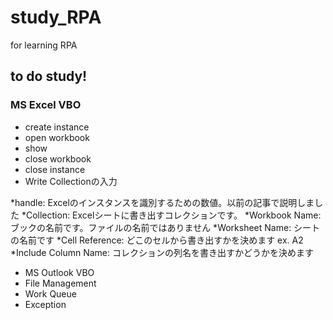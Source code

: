 # study_RPA
for learning RPA
## to do study!
### MS Excel VBO
 - create instance
 - open workbook  
 - show
 - close workbook
 - close instance
 - Write Collectionの入力
 
*handle: Excelのインスタンスを識別するための数値。以前の記事で説明しました
*Collection: Excelシートに書き出すコレクションです。
*Workbook Name: ブックの名前です。ファイルの名前ではありません
*Worksheet Name: シートの名前です 
*Cell Reference: どこのセルから書き出すかを決めます ex. A2
*Include Column Name: コレクションの列名を書き出すかどうかを決めます
 
- MS Outlook VBO 
- File Management
- Work Queue 
- Exception 
